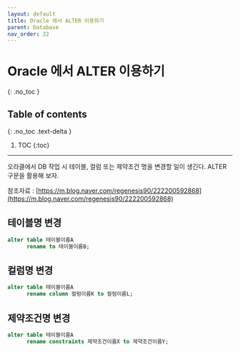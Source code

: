```yaml
---
layout: default
title: Oracle 에서 ALTER 이용하기
parent: Database
nav_order: 22
---
```


# Oracle 에서 ALTER 이용하기

{: .no_toc }

## Table of contents
{: .no_toc .text-delta }

1. TOC
{:toc}

----

오라클에서 DB 작업 시 테이블, 컬럼 또는 제약조건 명을 변경할 일이 생긴다. ALTER 구문을 활용해 보자.

참조자료 : [https://m.blog.naver.com/regenesis90/222200592868](https://m.blog.naver.com/regenesis90/222200592868)


## 테이블명 변경

```sql
alter table 테이블이름A
      rename to 테이블이름B;
```

## 컬럼명 변경

```sql
alter table 테이블이름A
      rename column 컬럼이름K to 컬럼이름L;
```

## 제약조건명 변경

```sql
alter table 테이블이름A
      rename constraints 제약조건이름X to 제약조건이름Y;
```

